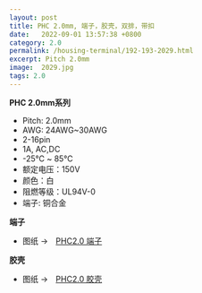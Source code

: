 ```yaml
---
layout: post
title: PHC 2.0mm, 端子，胶壳，双排，带扣
date:   2022-09-01 13:57:38 +0800
category: 2.0
permalink: /housing-terminal/192-193-2029.html
excerpt: Pitch 2.0mm
image:  2029.jpg
tags: 2.0
---
```


__PHC 2.0mm系列__

* Pitch: 2.0mm
* AWG: 24AWG~30AWG
* 2-16pin
* 1A, AC,DC
* -25℃ ~ 85℃
* 额定电压：150V
* 颜色：白
* 阻燃等级：UL94V-0
* 端子: 铜合金

__端子__

* 图纸 →　[PHC2.0 端子](/assets/2022/192-2029-PHC-T-XR.pdf)

__胶壳__

* 图纸 →　[PHC2.0 胶壳](/assets/2022/193-2029-PHC-H-XR.pdf)